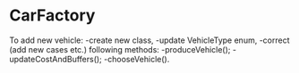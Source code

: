 # CarFactory
To add new vehicle:
-create new class,
-update VehicleType enum,
-correct (add new cases etc.) following methods:
 -produceVehicle();
 -updateCostAndBuffers();
 -chooseVehicle().

